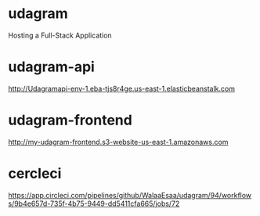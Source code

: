 # udagram
Hosting a Full-Stack Application
# udagram-api
http://Udagramapi-env-1.eba-tjs8r4ge.us-east-1.elasticbeanstalk.com 

# udagram-frontend
http://my-udagram-frontend.s3-website-us-east-1.amazonaws.com

# cercleci

https://app.circleci.com/pipelines/github/WalaaEsaa/udagram/94/workflows/9b4e657d-735f-4b75-9449-dd5411cfa665/jobs/72
